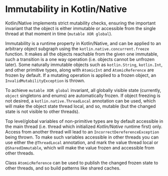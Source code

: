 # Immutability in Kotlin/Native

 Kotlin/Native implements strict mutability checks, ensuring
the important invariant that the object is either immutable or
accessible from the single thread at that moment in time (`mutable XOR global`).

 Immutability is a runtime property in Kotlin/Native, and can be applied
to an arbitrary object subgraph using the `kotlin.native.concurrent.freeze` function.
It makes all the objects reachable from the given one immutable,
such a transition is a one way operation (i.e. objects cannot be unfrozen later).
Some naturally immutable objects such as `kotlin.String`, `kotlin.Int`, and
other primitive types, along with `AtomicInt` and `AtomicReference` are frozen
by default. If a mutating operation is applied to a frozen object,
an `InvalidMutabilityException` is thrown.

 To achieve `mutable XOR global` invariant, all globally visible state (currently,
`object` singletons and enums) are automatically frozen. If object freezing
is not desired, a `kotlin.native.ThreadLocal` annotation can be used, which will make
the object state thread local, and so, mutable (but the changed state is not visible to
other threads).

 Top level/global variables of non-primitive types are by default accessible in the
main thread (i.e. thread which initialized _Kotlin/Native_ runtime first) only.
Access from another thread will lead to an `IncorrectDereferenceException` being thrown.
To make such variables accessible in other threads you can use either the `@ThreadLocal` annotation,
and mark the value thread local or `@SharedImmutable`, which will make the value frozen and accessible
from other threads.

 Class `AtomicReference` can be used to publish the changed frozen state to
other threads, and so build patterns like shared caches.


